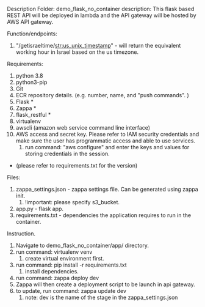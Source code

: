 Description
Folder: demo_flask_no_container
description:  This flask based REST API will be deployed in lambda and the API gateway will be hosted by AWS API gateway.

Function/endpoints:
1. "/getisraeltime/<str:us_unix_timestamp>" - will return the equivalent working hour in Israel based on the us timezone.


Requirements:
1. python 3.8
2. python3-pip
3. Git
4. ECR repository details. (e.g. number, name, and "push commands". )
5. Flask *
6. Zappa *
7. flask_restful *
8. virtualenv 
9. awscli (amazon web service command line interface)
10. AWS access and secret key.  Please refer to IAM security credentials and make sure the user has programmatic access and able to use services.
    1. run command: "aws configure" and enter the keys and values for storing credentials in the session.

* (please refer to requirements.txt for the version)

Files:
1. zappa_settings.json - zappa settings file.  Can be generated using zappa init.
   1. !important: please specify s3_bucket.
2. app.py - flask app.
3. requirements.txt - dependencies the application requires to run in the container.

Instruction.
1. Navigate to demo_flask_no_container/app/ directory.
2. run command: virtualenv venv
   1. create virtual environment first.
3. run command: pip install -r requirements.txt
   1. install dependencies.
4. run command: zappa deploy dev
5. Zappa will then create a deployment script to be launch in api gateway.
6. to update, run command: zappa update dev
   1. note: dev is the name of the stage in the zappa_settings.json
